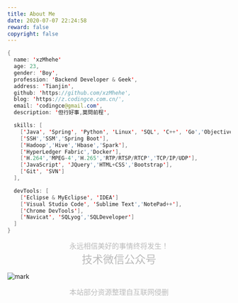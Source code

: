 ```yaml
---
title: About Me
date: 2020-07-07 22:24:58
reward: false
copyright: false
---
```


```java
{
  name: 'xzMhehe'
  age: 23,
  gender: 'Boy',
  profession: 'Backend Developer & Geek',
  address: 'Tianjin',
  github: 'https://github.com/xzMhehe',
  blog: 'https://z.codingce.com.cn/',
  email: 'codingce@gmail.com',
  description: '但行好事,莫問前程',

  skills: [
    ['Java', 'Spring', 'Python', 'Linux', 'SQL', 'C++', 'Go','Objective-C'],
    ['SSH','SSM','Spring Boot'],
    ['Hadoop','Hive','Hbase','Spark'],
    ['HyperLedger Fabric','Docker'],
    ['H.264','MPEG-4','H.265','RTP/RTSP/RTCP','TCP/IP/UDP'],
    ['JavaScript', 'JQuery','HTML+CSS','Bootstrap'],
    ['Git', 'SVN']
  ],

  devTools: [
    ['Eclipse & MyEclipse', 'IDEA']
    ['Visual Studio Code', 'Sublime Text','NotePad++'],
    ['Chrome DevTools'],
    ['Navicat', 'SQLyog','SQLDeveloper']
  ]  
}
```

<center><font color=BBBBBB size=3>永远相信美好的事情终将发生！</font></center>
<center><font color=BBBBBB size=5>技术微信公众号</font></center>

![mark](https://s1.ax1x.com/2020/07/17/UsFeJJ.jpg)

<!-- 证书 -->
<!-- ![mark](https://s1.ax1x.com/2020/07/23/UL25p4.jpg) -->

<center><font color=BBBBBB size=3>本站部分资源整理自互联网侵删</font></center>